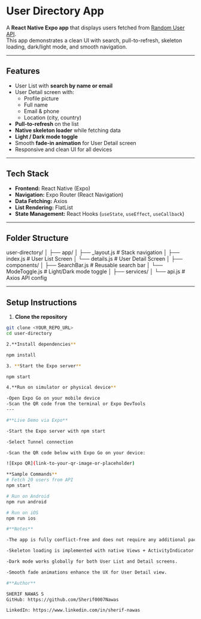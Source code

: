 # User Directory App

A **React Native Expo app** that displays users fetched from [Random User API](https://randomuser.me/api).  
This app demonstrates a clean UI with search, pull-to-refresh, skeleton loading, dark/light mode, and smooth navigation.

---

## **Features**

- User List with **search by name or email**
- User Detail screen with:
  - Profile picture
  - Full name
  - Email & phone
  - Location (city, country)
- **Pull-to-refresh** on the list
- **Native skeleton loader** while fetching data
- **Light / Dark mode toggle**
- Smooth **fade-in animation** for User Detail screen
- Responsive and clean UI for all devices

---

## **Tech Stack**

- **Frontend:** React Native (Expo)
- **Navigation:** Expo Router (React Navigation)
- **Data Fetching:** Axios
- **List Rendering:** FlatList
- **State Management:** React Hooks (`useState`, `useEffect`, `useCallback`)

---

## **Folder Structure**

user-directory/
│
├── app/
│ ├── _layout.js # Stack navigation
│ ├── index.js # User List Screen
│ └── details.js # User Detail Screen
│
├── components/
│ ├── SearchBar.js # Reusable search bar
│ └── ModeToggle.js # Light/Dark mode toggle
│
├── services/
│ └── api.js # Axios API config


---

## **Setup Instructions**

1. **Clone the repository**
```bash
git clone <YOUR_REPO_URL>
cd user-directory

2.**Install dependencies**

npm install

3. **Start the Expo server**

npm start

4.**Run on simulator or physical device**

-Open Expo Go on your mobile device
-Scan the QR code from the terminal or Expo DevTools
---

#**Live Demo via Expo**

-Start the Expo server with npm start

-Select Tunnel connection

-Scan the QR code below with Expo Go on your device:

![Expo QR](link-to-your-qr-image-or-placeholder)

**Sample Commands**
# Fetch 20 users from API
npm start

# Run on Android
npm run android

# Run on iOS
npm run ios

#**Notes**

-The app is fully conflict-free and does not require any additional packages beyond Expo defaults.

-Skeleton loading is implemented with native Views + ActivityIndicator.

-Dark mode works globally for both User List and Detail screens.

-Smooth fade animations enhance the UX for User Detail view.

#**Author**

SHERIF NAWAS S
GitHub: https://github.com/Sherif0007Nawas

LinkedIn: https://www.linkedin.com/in/sherif-nawas

